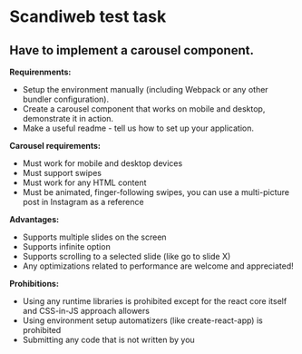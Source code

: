 # Scandiweb test task

## Have to implement a carousel component.

**Requirenments:**

- Setup the environment manually (including Webpack or any other bundler configuration).
- Create a carousel component that works on mobile and desktop, demonstrate it in action.
- Make a useful readme - tell us how to set up your application.

**Carousel requirements:**

- Must work for mobile and desktop devices
- Must support swipes
- Must work for any HTML content
- Must be animated, finger-following swipes, you can use a multi-picture post in Instagram as a reference

**Advantages:**

- Supports multiple slides on the screen
- Supports infinite option
- Supports scrolling to a selected slide (like go to slide X)
- Any optimizations related to performance are welcome and appreciated!

**Prohibitions:**

- Using any runtime libraries is prohibited except for the react core itself and CSS-in-JS approach allowers
- Using environment setup automatizers (like create-react-app) is prohibited
- Submitting any code that is not written by you
